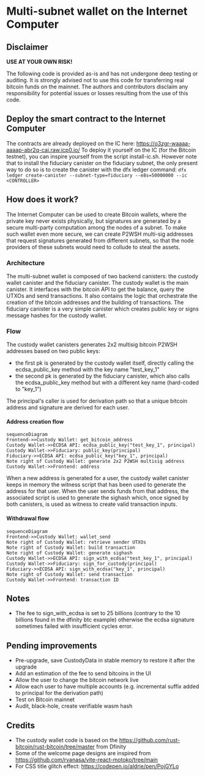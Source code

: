 # Multi-subnet wallet on the Internet Computer

## Disclaimer

**USE AT YOUR OWN RISK!**

The following code is provided as-is and has not undergone deep testing or auditing. It is strongly advised not to use this code for transferring real bitcoin funds on the mainnet. The authors and contributors disclaim any responsibility for potential issues or losses resulting from the use of this code.

## Deploy the smart contract to the Internet Computer

The contracts are already deployed on the IC here: https://o3zgr-waaaa-aaaap-abr2q-cai.raw.icp0.io/
To deploy it yourself on the IC (for the Bitcoin testnet), you can inspire yourself from the script install-ic.sh. However note that to install the fiduciary canister on the fiduciary subnet, the only present way to do so is to create the canister with the dfx ledger command:
```dfx ledger create-canister --subnet-type=fiduciary --e8s=50000000 --ic <CONTROLLER>```

## How does it work?

The Internet Computer can be used to create Bitcoin wallets, where the private key never exists physically, but signatures are generated by a secure multi-party computation among the nodes of a subnet. To make such wallet even more secure, we can create P2WSH multi-sig addresses that request signatures generated from different subnets, so that the node providers of these subnets would need to collude to steal the assets. 

### Architecture

The multi-subnet wallet is composed of two backend canisters: the custody wallet canister and the fiduciary canister.
The custody wallet is the main canister. It interfaces with the bitcoin API to get the balance, query the UTXOs and send transactions. It also contains the logic that orchestrate the creation of the bitcoin addresses and the building of transactions.
The fiduciary canister is a very simple canister which creates public key or signs message hashes for the custody wallet.

### Flow

The custody wallet canisters generates 2x2 multisig bitcoin P2WSH addresses based on two public keys:
 - the first pk is generated by the custody wallet itself, directly calling the ecdsa_public_key method with the key name "test_key_1"
 - the second pk is generated by the fiduciary canister, which also calls the ecdsa_public_key method but with a different key name (hard-coded to "key_1")

The principal's caller is used for derivation path so that a unique bitcoin address and signature are derived for each user.

#### Address creation flow

```mermaid
sequenceDiagram
Frontend->>Custody Wallet: get_bitcoin_address
Custody Wallet->>ECDSA API: ecdsa_public_key("test_key_1", principal)
Custody Wallet->>Fiduciary: public_key(principal)
Fiduciary->>ECDSA API: ecdsa_public_key("key_1", principal)
Note right of Custody Wallet: generate 2x2 P2WSH multisig address
Custody Wallet->>Frontend: address
```

When a new address is generated for a user, the custody wallet canister keeps in memory the witness script that has been used to generate the address for that user. When the user sends funds from that address, the associated script is used to generate the sighash which, once signed by both canisters, is used as witness to create valid transaction inputs.

#### Withdrawal flow

```mermaid
sequenceDiagram
Frontend->>Custody Wallet: wallet_send
Note right of Custody Wallet: retrieve sender UTXOs
Note right of Custody Wallet: build transaction
Note right of Custody Wallet: generate sighash
Custody Wallet->>ECDSA API: sign_with_ecdsa("test_key_1", principal)
Custody Wallet->>Fiduciary: sign_for_custody(principal)
Fiduciary->>ECDSA API: sign_with_ecdsa("key_1", principal)
Note right of Custody Wallet: send transaction
Custody Wallet->>Frontend: transaction ID
```

## Notes

 - The fee to sign_with_ecdsa is set to 25 billions (contrary to the 10 billions found in the dfinity btc example) otherwise the ecdsa signature sometimes failed with insufficient cycles error.

## Pending improvements

 - Pre-upgrade, save CustodyData in stable memory to restore it after the upgrade
 - Add an estimation of the fee to send bitcoins in the UI
 - Allow the user to change the bitcoin network live
 - Allow each user to have multiple accounts (e.g. incremental suffix added to principal for the derivation path)
 - Test on Bitcoin mainnet
 - Audit, black-hole, create verifiable wasm hash

## Credits

 - The custody wallet code is based on the https://github.com/rust-bitcoin/rust-bitcoin/tree/master from Dfinity
 - Some of the welcome page designs are inspired from https://github.com/rvanasa/vite-react-motoko/tree/main
 - For CSS title glitch effect: https://codepen.io/aldrie/pen/PojGYLo